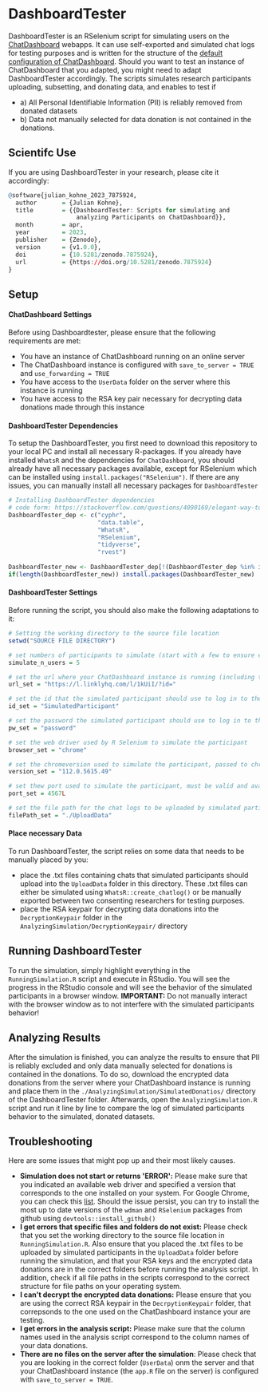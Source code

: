 # DashboardTester

DashboardTester is an RSelenium script for simulating users on the [ChatDashboard](https://anonymous.4open.science/r/ChatDashboard-Anonimized/README.md) webapps. It can use self-exported and simulated chat logs for testing purposes and is written for the structure of the [default configuration of ChatDashboard](https://l.linklyhq.com/l/1kUiI/?id=ShowCasePpt). Should you want to test an instance of ChatDashboard that you adapted, you might need to adapt DashboardTester accordingly. The scripts simulates research participants uploading, subsetting, and donating data, and enables to test if
 - a) All Personal Identifiable Information (PII) is reliably removed from donated datasets
 - b) Data not manually selected for data donation is not contained in the donations.

## Scientifc Use
If you are using DashboardTester in your research, please cite it accordingly:
```R
@software{julian_kohne_2023_7875924,
  author       = {Julian Kohne},
  title        = {{DashboardTester: Scripts for simulating and 
                   analyzing Participants on ChatDashboard}},
  month        = apr,
  year         = 2023,
  publisher    = {Zenodo},
  version      = {v1.0.0},
  doi          = {10.5281/zenodo.7875924},
  url          = {https://doi.org/10.5281/zenodo.7875924}
}
```

## Setup

#### ChatDashboard Settings
Before using Dashboardtester, please ensure that the following requirements are met:

 - You have an instance of ChatDashboard running on an online server
 - The ChatDashboard instance is configured with `save_to_server = TRUE` and `use_forwarding = TRUE`
 - You have access to the `UserData` folder on the server where this instance is running
 - You have access to the RSA key pair necessary for decrypting data donations made through this instance


#### DashboardTester Dependencies
To setup the DashboardTester, you first need to download this repository to your local PC and install all necessary R-packages. If you already
have installed `WhatsR` and the dependencies for `ChatDashboard`, you should already have all necessary packages available, except for RSelenium which can be installed using `install.packages("RSelenium")`. If there are any issues, you can manually install all necessary packages for `DashboardTester`

```R
# Installing DashboardTester dependencies
# code form: https://stackoverflow.com/questions/4090169/elegant-way-to-check-for-missing-packages-and-install-them
DashboardTester_dep <- c("cyphr",
                         "data.table",
                         "WhatsR",
                         "RSelenium",
                         "tidyverse",
                         "rvest")
                       
DashboardTester_new <- DashbaordTester_dep[!(DashbaordTester_dep %in% installed.packages()[,"Package"])]
if(length(DashboardTester_new)) install.packages(DashboardTester_new)

```

#### DashboardTester Settings
Before running the script, you should also make the following adaptations to it:

```R
# Setting the working directory to the source file location
setwd("SOURCE FILE DIRECTORY")

# set numbers of participants to simulate (start with a few to ensure everything is working)
simulate_n_users = 5

# set the url where your ChatDashboard instance is running (including the forwarding parameter)
url_set = "https://l.linklyhq.com/l/1kUiI/?id="

# set the id that the simulated participant should use to log in to the ChatDashboard
id_set = "SimulatedParticipant"

# set the password the simulated participant should use to log in to the ChatDashboard
pw_set = "password"

# set the web driver used by R Selenium to simulate the participant
browser_set = "chrome"

# set the chromeversion used to simulate the participant, passed to chreomver paramter in RSelenium::rsDriver()
version_set = "112.0.5615.49"

# set thew port used to simulate the participant, must be valid and available
port_set = 4567L

# set the file path for the chat logs to be uploaded by simulated participants
filePath_set = "./UploadData"

```

#### Place necessary Data

To run DashboardTester, the script relies on some data that needs to be manually placed by you:
 
  - place the .txt files containing chats that simulated participants should upload into the `UploadData` folder in this directory. These .txt files can either be simulated using `WhatsR::create_chatlog()` or be manually exported between two consenting researchers for testing purposes.
  - place the RSA keypair for decrypting data donations into the `DecryptionKeypair` folder in the `AnalyzingSimulation/DecryptionKeypair/` directory

## Running DashboardTester

To run the simulation, simply highlight everything in the `RunningSimulation.R` script and execute in RStudio. You will see the progress in the RStudio console and will see the behavior of the simulated participants in a browser window.
**IMPORTANT:** Do not manually interact with the browser window as to not interfere with the simulated participants behavior!

## Analyzing Results

After the simulation is finished, you can analyze the results to ensure that PII is reliably excluded and only data manually selected for donations is contained in the donations. To do so, download the encrypted data donations from the server where your ChatDashboard instance is running and place them in the `./AnalyzingSimulation/SimulatedDonatios/` directory of the DashboardTester folder. Afterwards, open the `AnalyzingSimulation.R` script and run it line by line to compare the log of simulated participants behavior to the simulated, donated datasets.

## Troubleshooting
Here are some issues that might pop up and their most likely causes.

 - **Simulation does not start or returns 'ERROR':** Please make sure that you indicated an available web driver and specified a version that corresponds to the one installed on your system. For Google Chrome, you can check this [list](https://chromedriver.chromium.org/downloads). Should the issue persist, you can try to install the most up to date versions of the `wdman` and `RSelenium` packages from github using `devtools::install_github()`
 - **I get errors that specific files and folders do not exist:** Please check that you set the working directory to the source file location in `RunningSimulation.R`. Also ensure that you placed the .txt files to be uploaded by simulated participants in the `UploadData` folder before running the simulation, and that your RSA keys and the encrypted data donations are in the correct folders before running the analysis script. In addition, check if all file paths in the scripts correspond to the correct structure for file paths on your operating system.
 - **I can't decrypt the encrypted data donations:** Please ensure that you are using the correct RSA keypair in the `DecrpytionKeypair` folder, that correpsonds to the one used on the ChatDashboard instance your are testing.
 - **I get errors in the analysis script:** Please make sure that the column names used in the analysis script correspond to the column names of your data donations.
 - **There are no files on the server after the simulation**: Please check that you are looking in the correct folder (`UserData`) onm the server and that your ChatDashboard instance (the `app.R` file on the server) is configured with `save_to_server = TRUE`.
